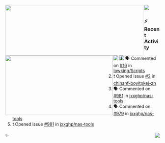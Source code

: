 <p>
  <p>
  <img align="left" width="450" height="165" src="https://github-readme-stats.vercel.app/api?username=lowking&bg_color=0D1116&theme=synthwave&show_icons=true&hide_border=true&line_height=20&title_color=4E7C65&icon_color=555&show_owner=true&text_color=777&count_private=true"/>
  </p>
  <p>
  <img align="left" width="350" height="195" src="https://github-readme-stats.vercel.app/api/top-langs/?layout=compact&username=lowking&bg_color=0D1116&theme=synthwave&show_icons=true&hide_border=true&line_height=20&title_color=4E7C65&icon_color=555&show_owner=true&text_color=777&hide&langs_count=4"/>
  </p>
  <p>
    <a align="left" href="https://t.me/Violettoy_bot"><img src="https://img.shields.io/badge/Telegram-%2352A4DB.svg?&style=social&logo=telegram&logoColor=white" /></a>&nbsp;&nbsp;
    <img align="left" src="https://github.com/lowking/lowking/workflows/Waka%20Readme/badge.svg" />&nbsp;&nbsp;
    <img align="left" src="https://github.com/lowking/lowking/workflows/Activity%20Readme/badge.svg" />
  </p>
</p>

### :zap: Recent Activity

<!--START_SECTION:activity-->
1. 🗣 Commented on [#16](https://github.com/lowking/Scripts/issues/16) in [lowking/Scripts](https://github.com/lowking/Scripts)
2. ❗️ Opened issue [#2](https://github.com/chinanf-boy/tokei-zh/issues/2) in [chinanf-boy/tokei-zh](https://github.com/chinanf-boy/tokei-zh)
3. 🗣 Commented on [#981](https://github.com/jxxghp/nas-tools/issues/981) in [jxxghp/nas-tools](https://github.com/jxxghp/nas-tools)
4. 🗣 Commented on [#979](https://github.com/jxxghp/nas-tools/issues/979) in [jxxghp/nas-tools](https://github.com/jxxghp/nas-tools)
5. ❗️ Opened issue [#981](https://github.com/jxxghp/nas-tools/issues/981) in [jxxghp/nas-tools](https://github.com/jxxghp/nas-tools)
<!--END_SECTION:activity-->

✨<img align="right" src="http://profile-counter.glitch.me/lowking/count.svg"/>
